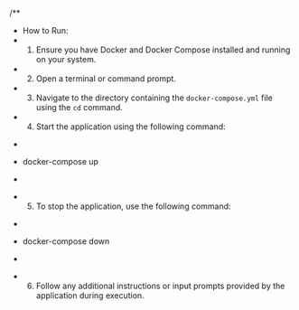 /**
 * How to Run:
 * 1. Ensure you have Docker and Docker Compose installed and running on your system.
 * 2. Open a terminal or command prompt.
 * 3. Navigate to the directory containing the `docker-compose.yml` file using the `cd` command.
 * 4. Start the application using the following command:
 *    ```
 *    docker-compose up
 *    ```
 * 5. To stop the application, use the following command:
 *    ```
 *    docker-compose down
 *    ```
 * 6. Follow any additional instructions or input prompts provided by the application during execution.
